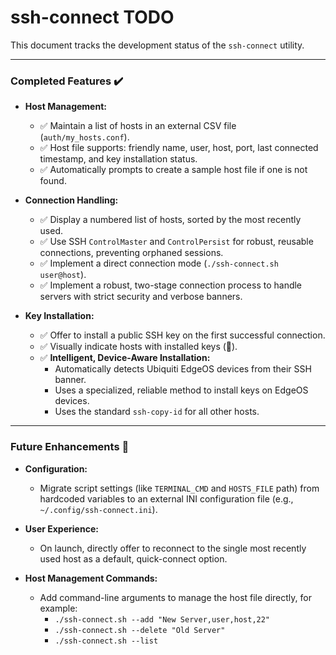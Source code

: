 # ssh-connect TODO

This document tracks the development status of the `ssh-connect` utility.

---

### Completed Features ✔️

*   **Host Management:**
    *   ✅ Maintain a list of hosts in an external CSV file (`auth/my_hosts.conf`).
    *   ✅ Host file supports: friendly name, user, host, port, last connected timestamp, and key installation status.
    *   ✅ Automatically prompts to create a sample host file if one is not found.

*   **Connection Handling:**
    *   ✅ Display a numbered list of hosts, sorted by the most recently used.
    *   ✅ Use SSH `ControlMaster` and `ControlPersist` for robust, reusable connections, preventing orphaned sessions.
    *   ✅ Implement a direct connection mode (`./ssh-connect.sh user@host`).
    *   ✅ Implement a robust, two-stage connection process to handle servers with strict security and verbose banners.

*   **Key Installation:**
    *   ✅ Offer to install a public SSH key on the first successful connection.
    *   ✅ Visually indicate hosts with installed keys (🔑).
    *   ✅ **Intelligent, Device-Aware Installation:**
        *   Automatically detects Ubiquiti EdgeOS devices from their SSH banner.
        *   Uses a specialized, reliable method to install keys on EdgeOS devices.
        *   Uses the standard `ssh-copy-id` for all other hosts.

---

### Future Enhancements 🚀

*   **Configuration:**
    *   Migrate script settings (like `TERMINAL_CMD` and `HOSTS_FILE` path) from hardcoded variables to an external INI configuration file (e.g., `~/.config/ssh-connect.ini`).

*   **User Experience:**
    *   On launch, directly offer to reconnect to the single most recently used host as a default, quick-connect option.

*   **Host Management Commands:**
    *   Add command-line arguments to manage the host file directly, for example:
        *   `./ssh-connect.sh --add "New Server,user,host,22"`
        *   `./ssh-connect.sh --delete "Old Server"`
        *   `./ssh-connect.sh --list`